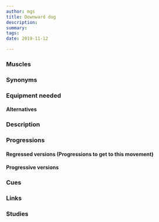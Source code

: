 ```yaml
---
author: mgs
title: Downward dog
description: 
summary: 
tags: 
date: 2019-11-12

---
```

### Muscles
### Synonyms
### Equipment needed
#### Alternatives
### Description
### Progressions
#### Regressed versions (Progressions to get to this movement)
#### Progressive versions
### Cues
### Links
### Studies
<!--stackedit_data:
eyJoaXN0b3J5IjpbODYxNDMxNTI4XX0=
-->